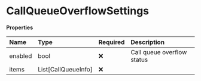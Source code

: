 # CallQueueOverflowSettings

**Properties**

| Name    | Type                | Required | Description                |
| :------ | :------------------ | :------- | :------------------------- |
| enabled | bool                | ❌       | Call queue overflow status |
| items   | List[CallQueueInfo] | ❌       |                            |

<!-- This file was generated by liblab | https://liblab.com/ -->
